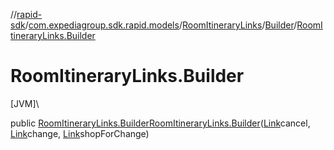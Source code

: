 //[rapid-sdk](../../../../index.md)/[com.expediagroup.sdk.rapid.models](../../index.md)/[RoomItineraryLinks](../index.md)/[Builder](index.md)/[RoomItineraryLinks.Builder](-room-itinerary-links.-builder.md)

# RoomItineraryLinks.Builder

[JVM]\

public [RoomItineraryLinks.Builder](index.md)[RoomItineraryLinks.Builder](-room-itinerary-links.-builder.md)([Link](../../-link/index.md)cancel, [Link](../../-link/index.md)change, [Link](../../-link/index.md)shopForChange)
